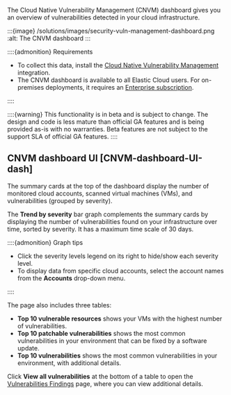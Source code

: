 The Cloud Native Vulnerability Management (CNVM) dashboard gives you an overview of vulnerabilities detected in your cloud infrastructure.

:::{image} /solutions/images/security-vuln-management-dashboard.png
:alt: The CNVM dashboard
:::

::::{admonition} Requirements
* To collect this data, install the [Cloud Native Vulnerability Management](/solutions/security/cloud/get-started-with-cnvm.md) integration.
* The CNVM dashboard is available to all Elastic Cloud users. For on-premises deployments, it requires an [Enterprise subscription](https://www.elastic.co/pricing).

::::


::::{warning}
This functionality is in beta and is subject to change. The design and code is less mature than official GA features and is being provided as-is with no warranties. Beta features are not subject to the support SLA of official GA features.
::::



## CNVM dashboard UI [CNVM-dashboard-UI-dash]

The summary cards at the top of the dashboard display the number of monitored cloud accounts, scanned virtual machines (VMs), and vulnerabilities (grouped by severity).

The **Trend by severity** bar graph complements the summary cards by displaying the number of vulnerabilities found on your infrastructure over time, sorted by severity. It has a maximum time scale of 30 days.

::::{admonition} Graph tips
* Click the severity levels legend on its right to hide/show each severity level.
* To display data from specific cloud accounts, select the account names from the **Accounts** drop-down menu.

::::


The page also includes three tables:

* **Top 10 vulnerable resources** shows your VMs with the highest number of vulnerabilities.
* **Top 10 patchable vulnerabilities** shows the most common vulnerabilities in your environment that can be fixed by a software update.
* **Top 10 vulnerabilities** shows the most common vulnerabilities in your environment, with additional details.

Click **View all vulnerabilities** at the bottom of a table to open the [Vulnerabilities Findings](/solutions/security/cloud/findings-page-3.md) page, where you can view additional details.

